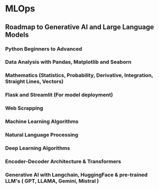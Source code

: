# MLOps

## Roadmap to Generative AI and Large Language Models

### Python Beginners to Advanced
### Data Analysis with Pandas, Matplotlib and Seaborn
### Mathematics (Statistics, Probability, Derivative, Integration, Straight Lines, Vectors)
### Flask and Streamlit (For model deployment)
### Web Scrapping
### Machine Learning Algorithms
### Natural Language Processing
### Deep Learning Algorithms
### Encoder-Decoder Architecture & Transformers
### Generative AI with Langchain, HuggingFace & pre-trained LLM's ( GPT, LLAMA, Gemini, Mistral )
